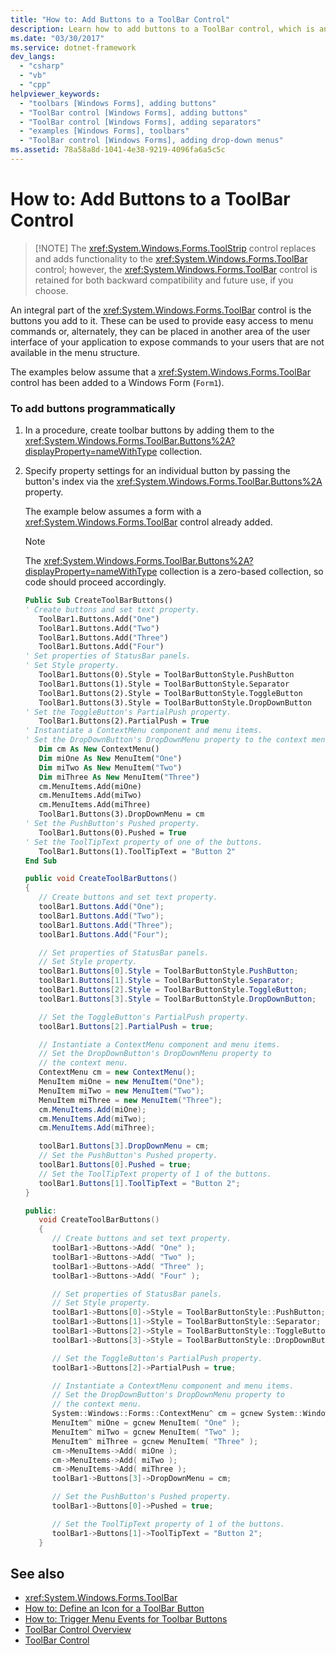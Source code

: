 ```yaml
---
title: "How to: Add Buttons to a ToolBar Control"
description: Learn how to add buttons to a ToolBar control, which is an integral part of the using the ToolBar control.
ms.date: "03/30/2017"
ms.service: dotnet-framework
dev_langs: 
  - "csharp"
  - "vb"
  - "cpp"
helpviewer_keywords: 
  - "toolbars [Windows Forms], adding buttons"
  - "ToolBar control [Windows Forms], adding buttons"
  - "ToolBar control [Windows Forms], adding separators"
  - "examples [Windows Forms], toolbars"
  - "ToolBar control [Windows Forms], adding drop-down menus"
ms.assetid: 78a58a8d-1041-4e38-9219-4096fa6a5c5c
---
```

# How to: Add Buttons to a ToolBar Control
>
> [!NOTE]
> The <xref:System.Windows.Forms.ToolStrip> control replaces and adds functionality to the <xref:System.Windows.Forms.ToolBar> control; however, the <xref:System.Windows.Forms.ToolBar> control is retained for both backward compatibility and future use, if you choose.

An integral part of the <xref:System.Windows.Forms.ToolBar> control is the buttons you add to it. These can be used to provide easy access to menu commands or, alternately, they can be placed in another area of the user interface of your application to expose commands to your users that are not available in the menu structure.

The examples below assume that a <xref:System.Windows.Forms.ToolBar> control has been added to a Windows Form (`Form1`).

### To add buttons programmatically

1. In a procedure, create toolbar buttons by adding them to the <xref:System.Windows.Forms.ToolBar.Buttons%2A?displayProperty=nameWithType> collection.

2. Specify property settings for an individual button by passing the button's index via the <xref:System.Windows.Forms.ToolBar.Buttons%2A> property.

     The example below assumes a form with a <xref:System.Windows.Forms.ToolBar> control already added.

    > [!NOTE]
    > The <xref:System.Windows.Forms.ToolBar.Buttons%2A?displayProperty=nameWithType> collection is a zero-based collection, so code should proceed accordingly.

    ```vb
    Public Sub CreateToolBarButtons()
    ' Create buttons and set text property.
       ToolBar1.Buttons.Add("One")
       ToolBar1.Buttons.Add("Two")
       ToolBar1.Buttons.Add("Three")
       ToolBar1.Buttons.Add("Four")
    ' Set properties of StatusBar panels.
    ' Set Style property.
       ToolBar1.Buttons(0).Style = ToolBarButtonStyle.PushButton
       ToolBar1.Buttons(1).Style = ToolBarButtonStyle.Separator
       ToolBar1.Buttons(2).Style = ToolBarButtonStyle.ToggleButton
       ToolBar1.Buttons(3).Style = ToolBarButtonStyle.DropDownButton
    ' Set the ToggleButton's PartialPush property.
       ToolBar1.Buttons(2).PartialPush = True
    ' Instantiate a ContextMenu component and menu items.
    ' Set the DropDownButton's DropDownMenu property to the context menu.
       Dim cm As New ContextMenu()
       Dim miOne As New MenuItem("One")
       Dim miTwo As New MenuItem("Two")
       Dim miThree As New MenuItem("Three")
       cm.MenuItems.Add(miOne)
       cm.MenuItems.Add(miTwo)
       cm.MenuItems.Add(miThree)
       ToolBar1.Buttons(3).DropDownMenu = cm
    ' Set the PushButton's Pushed property.
       ToolBar1.Buttons(0).Pushed = True
    ' Set the ToolTipText property of one of the buttons.
       ToolBar1.Buttons(1).ToolTipText = "Button 2"
    End Sub
    ```

    ```csharp
    public void CreateToolBarButtons()
    {
       // Create buttons and set text property.
       toolBar1.Buttons.Add("One");
       toolBar1.Buttons.Add("Two");
       toolBar1.Buttons.Add("Three");
       toolBar1.Buttons.Add("Four");

       // Set properties of StatusBar panels.
       // Set Style property.
       toolBar1.Buttons[0].Style = ToolBarButtonStyle.PushButton;
       toolBar1.Buttons[1].Style = ToolBarButtonStyle.Separator;
       toolBar1.Buttons[2].Style = ToolBarButtonStyle.ToggleButton;
       toolBar1.Buttons[3].Style = ToolBarButtonStyle.DropDownButton;

       // Set the ToggleButton's PartialPush property.
       toolBar1.Buttons[2].PartialPush = true;

       // Instantiate a ContextMenu component and menu items.
       // Set the DropDownButton's DropDownMenu property to
       // the context menu.
       ContextMenu cm = new ContextMenu();
       MenuItem miOne = new MenuItem("One");
       MenuItem miTwo = new MenuItem("Two");
       MenuItem miThree = new MenuItem("Three");
       cm.MenuItems.Add(miOne);
       cm.MenuItems.Add(miTwo);
       cm.MenuItems.Add(miThree);

       toolBar1.Buttons[3].DropDownMenu = cm;
       // Set the PushButton's Pushed property.
       toolBar1.Buttons[0].Pushed = true;
       // Set the ToolTipText property of 1 of the buttons.
       toolBar1.Buttons[1].ToolTipText = "Button 2";
    }
    ```

    ```cpp
    public:
       void CreateToolBarButtons()
       {
          // Create buttons and set text property.
          toolBar1->Buttons->Add( "One" );
          toolBar1->Buttons->Add( "Two" );
          toolBar1->Buttons->Add( "Three" );
          toolBar1->Buttons->Add( "Four" );

          // Set properties of StatusBar panels.
          // Set Style property.
          toolBar1->Buttons[0]->Style = ToolBarButtonStyle::PushButton;
          toolBar1->Buttons[1]->Style = ToolBarButtonStyle::Separator;
          toolBar1->Buttons[2]->Style = ToolBarButtonStyle::ToggleButton;
          toolBar1->Buttons[3]->Style = ToolBarButtonStyle::DropDownButton;

          // Set the ToggleButton's PartialPush property.
          toolBar1->Buttons[2]->PartialPush = true;

          // Instantiate a ContextMenu component and menu items.
          // Set the DropDownButton's DropDownMenu property to
          // the context menu.
          System::Windows::Forms::ContextMenu^ cm = gcnew System::Windows::Forms::ContextMenu;
          MenuItem^ miOne = gcnew MenuItem( "One" );
          MenuItem^ miTwo = gcnew MenuItem( "Two" );
          MenuItem^ miThree = gcnew MenuItem( "Three" );
          cm->MenuItems->Add( miOne );
          cm->MenuItems->Add( miTwo );
          cm->MenuItems->Add( miThree );
          toolBar1->Buttons[3]->DropDownMenu = cm;

          // Set the PushButton's Pushed property.
          toolBar1->Buttons[0]->Pushed = true;

          // Set the ToolTipText property of 1 of the buttons.
          toolBar1->Buttons[1]->ToolTipText = "Button 2";
       }
    ```

## See also

- <xref:System.Windows.Forms.ToolBar>
- [How to: Define an Icon for a ToolBar Button](how-to-define-an-icon-for-a-toolbar-button.md)
- [How to: Trigger Menu Events for Toolbar Buttons](how-to-trigger-menu-events-for-toolbar-buttons.md)
- [ToolBar Control Overview](toolbar-control-overview-windows-forms.md)
- [ToolBar Control](toolbar-control-windows-forms.md)
